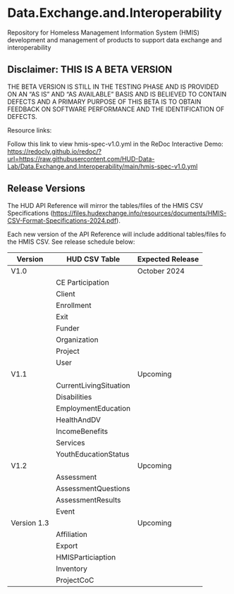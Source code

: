 # Data.Exchange.and.Interoperability
Repository for Homeless Management Information System (HMIS) development and management of products to support data exchange and interoperability

## Disclaimer: THIS IS A BETA VERSION
THE BETA VERSION IS STILL IN THE TESTING PHASE AND IS PROVIDED ON AN “AS IS” AND “AS AVAILABLE” BASIS AND IS BELIEVED TO CONTAIN DEFECTS AND A PRIMARY PURPOSE OF THIS BETA IS TO OBTAIN FEEDBACK ON SOFTWARE PERFORMANCE AND THE IDENTIFICATION OF DEFECTS.

Resource links:

Follow this link to view hmis-spec-v1.0.yml in the ReDoc Interactive Demo: https://redocly.github.io/redoc/?url=https://raw.githubusercontent.com/HUD-Data-Lab/Data.Exchange.and.Interoperability/main/hmis-spec-v1.0.yml

## Release Versions

The HUD API Reference will mirror the tables/files of the HMIS CSV Specifications (https://files.hudexchange.info/resources/documents/HMIS-CSV-Format-Specifications-2024.pdf). 

Each new version of the API Reference will include additional tables/files fo the HMIS CSV. See release schedule below:

| **Version** | **HUD CSV Table** | **Expected Release** |
| - | - | - |
| V1.0||October 2024| 
|| CE Participation
|| Client
|| Enrollment
|| Exit
|| Funder
|| Organization
|| Project
|| User
| V1.1 ||Upcoming
|| CurrentLivingSituation
|| Disabilities
|| EmploymentEducation
|| HealthAndDV
|| IncomeBenefits
|| Services
|| YouthEducationStatus
| V1.2 || Upcoming
|| Assessment
|| AssessmentQuestions
|| AssessmentResults
|| Event
| Version 1.3 || Upcoming
|| Affiliation
|| Export
|| HMISParticiaption
|| Inventory
|| ProjectCoC
